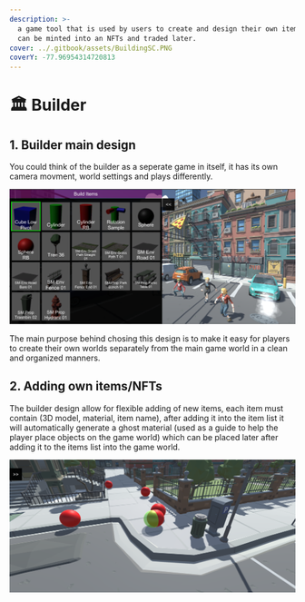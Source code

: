 ```yaml
---
description: >-
  a game tool that is used by users to create and design their own items which
  can be minted into an NFTs and traded later.
cover: ../.gitbook/assets/BuildingSC.PNG
coverY: -77.96954314720813
---
```


# 🏛 Builder

## 1. Builder main design

You could think of the builder as a seperate game in itself, it has its own camera movment, world settings and plays differently.

![The builder mneu UI](../.gitbook/assets/BuildingSC.PNG)

The main purpose behind chosing this design is to make it easy for players to create their own worlds separately from the main game world in a clean and organized manners.

## 2. Adding own items/NFTs

The builder design allow for flexible adding of new items, each item must contain (3D model, material, item name), after adding it into the item list it will automatically generate a ghost material (used as a guide to help the player place objects on the game world) which can be placed later after adding it to the items list into the game world.

![](../.gitbook/assets/BuildingItemSC.PNG)

